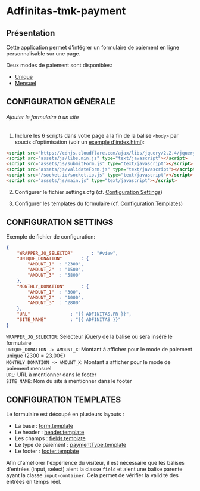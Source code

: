 # Adfinitas-tmk-payment
## Présentation

Cette application permet d'intégrer un formulaire de paiement en ligne personnalisable sur une page.

Deux modes de paiement sont disponibles:
* [Unique](http://google.fr)  
* [Mensuel](http://google.fr)  

## CONFIGURATION GÉNÉRALE

###### Ajouter le formulaire à un site

1. Inclure les 6 scripts dans votre page à la fin de la balise ```<body>``` par soucis d'optimisation (voir un [exemple d'index.html](client/index.html)):
````html
<script src="https://cdnjs.cloudflare.com/ajax/libs/jquery/2.2.4/jquery.min.js" type="text/javascript"></script>
<script src="assets/js/libs.min.js" type="text/javascript"></script>
<script src="assets/js/submitForm.js" type="text/javascript"></script>
<script src="assets/js/validateForm.js" type="text/javascript"></script>
<script src="/socket.io/socket.io.js" type="text/javascript"></script>
<script src="assets/js/main.js" type="text/javascript"></script>
````

2. Configurer le fichier settings.cfg (cf. [Configuration Settings](#configuration-settings))

3. Configurer les templates du formulaire (cf. [Configuration Templates](#configuration-templates))

## CONFIGURATION SETTINGS

Exemple de fichier de configuration:
````JSON
{
	"WRAPPER_JQ_SELECTOR"		: "#view",
	"UNIQUE_DONATION"		: {
		"AMOUNT_1"	: "2300",
		"AMOUNT_2"	: "1500",
		"AMOUNT_3"	: "5800"
	},
	"MONTHLY_DONATION"		: {
		"AMOUNT_1"	: "300",
		"AMOUNT_2"	: "1000",
		"AMOUNT_3"	: "2800"
	},
	"URL"				: "{{ ADFINITAS.FR }}",
	"SITE_NAME"			: "{{ ADFINITAS }}"
}
````

```WRAPPER_JQ_SELECTOR```: Selecteur jQuery de la balise où sera inséré le formulaire <br/>
```UNIQUE_DONATION -> AMOUNT_X```: Montant à afficher pour le mode de paiement unique (2300 = 23.00€) <br/>
```MONTHLY_DONATION -> AMOUNT_X```: Montant à afficher pour le mode de paiement mensuel <br/>
```URL```: URL à mentionner dans le footer <br/>
```SITE_NAME```: Nom du site à mentionner dans le footer <br/>

## CONFIGURATION TEMPLATES

Le formulaire est découpé en plusieurs layouts :

* La base : [form.template](client/assets/layouts/form.template)
* Le header : [header.template](client/assets/layouts/header.template)  
* Les champs : [fields.template](client/assets/layouts/fields.template)  
* Le type de paiement : [paymentType.template](client/assets/layouts/paymentType.template)  
* Le footer : [footer.template](client/assets/layouts/footer.template)


Afin d'améliorer l'expérience du visiteur, il est nécessaire que les balises d'entrées (input, select) aient la classe ```field``` et aient une balise parente ayant la classe ```input-container```.
Cela permet de vérifier la validité des entrées en temps réel.

